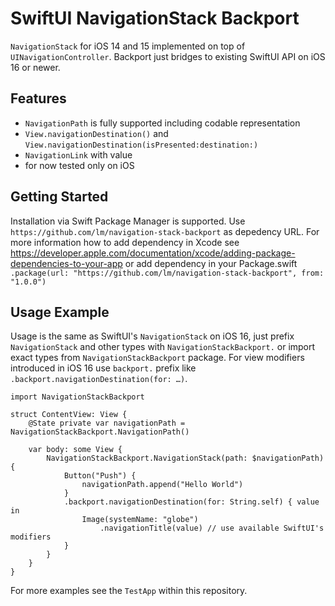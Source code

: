# SwiftUI NavigationStack Backport

`NavigationStack` for iOS 14 and 15 implemented on top of `UINavigationController`. Backport just bridges to existing SwiftUI API on iOS 16 or newer.

## Features

- `NavigationPath` is fully supported including codable representation
- `View.navigationDestination()` and `View.navigationDestination(isPresented:destination:)`
- `NavigationLink` with value
- for now tested only on iOS

## Getting Started

Installation via Swift Package Manager is supported. Use `https://github.com/lm/navigation-stack-backport` as depedency URL. For more information how to add dependency in Xcode see https://developer.apple.com/documentation/xcode/adding-package-dependencies-to-your-app or add dependency in your Package.swift `.package(url: "https://github.com/lm/navigation-stack-backport", from: "1.0.0")`

## Usage Example

Usage is the same as SwiftUI's `NavigationStack` on iOS 16, just prefix `NavigationStack` and other types with `NavigationStackBackport.` or import exact types from `NavigationStackBackport` package. For view modifiers introduced in iOS 16 use `backport.` prefix like `.backport.navigationDestination(for: …)`.

```
import NavigationStackBackport

struct ContentView: View {
    @State private var navigationPath = NavigationStackBackport.NavigationPath()

    var body: some View {
        NavigationStackBackport.NavigationStack(path: $navigationPath) {
            Button("Push") {
                navigationPath.append("Hello World")
            }
            .backport.navigationDestination(for: String.self) { value in
                Image(systemName: "globe")
                    .navigationTitle(value) // use available SwiftUI's modifiers
            }
        }
    }
}
```

For more examples see the `TestApp` within this repository.
